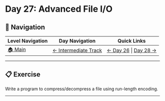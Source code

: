 # Day 27: Advanced File I/O

## 🔗 Navigation

| Level Navigation | Day Navigation | Quick Links |
|------------------|----------------|-------------|
| [🏠 Main](../../README.md) | [← Intermediate Track](../README.md) | [← Day 26](../Day26/) \| [Day 28 →](../Day28/) |

---

## 📋 Exercise

Write a program to compress/decompress a file using run-length encoding.

---
